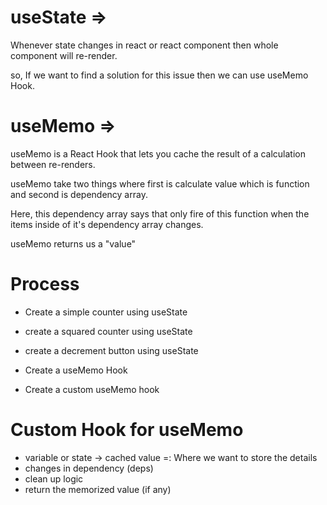 # useState =>

Whenever state changes in react or react component then whole component will re-render.

so, If we want to find a solution for this issue then we can use useMemo Hook.

# useMemo =>

useMemo is a React Hook that lets you cache the result of a calculation between re-renders.

useMemo take two things where first is calculate value which is function and second is dependency array.

Here, this dependency array says that only fire of this function when the items inside of it's dependency array changes. 

useMemo returns us a "value"


# Process

- Create a simple counter  using useState
- create a squared counter using useState
- create a decrement button using useState

- Create a useMemo Hook

- Create a custom useMemo hook



# Custom Hook for useMemo

- variable or state -> cached value =: Where we want to store the details
- changes in dependency (deps)
- clean up logic
- return the memorized value  (if any)